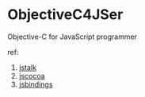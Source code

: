 ObjectiveC4JSer
===============

Objective-C for JavaScript programmer

ref:

1. [jstalk](http://jstalk.org/)
2. [jscocoa](https://github.com/parmanoir/jscocoa)
3. [jsbindings](https://github.com/zynga/jsbindings)
